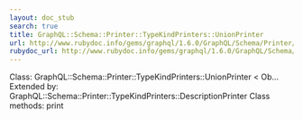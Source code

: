 ```yaml
---
layout: doc_stub
search: true
title: GraphQL::Schema::Printer::TypeKindPrinters::UnionPrinter
url: http://www.rubydoc.info/gems/graphql/1.6.0/GraphQL/Schema/Printer/TypeKindPrinters/UnionPrinter
rubydoc_url: http://www.rubydoc.info/gems/graphql/1.6.0/GraphQL/Schema/Printer/TypeKindPrinters/UnionPrinter
---
```


Class: GraphQL::Schema::Printer::TypeKindPrinters::UnionPrinter < Ob...
Extended by:
GraphQL::Schema::Printer::TypeKindPrinters::DescriptionPrinter
Class methods:
print

